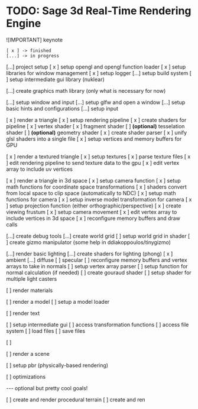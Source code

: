 # TODO: Sage 3d Real-Time Rendering Engine

![IMPORTANT] keynote
``` 
[ x ] -> finished
[...] -> in progress
```

[...] project setup
    [ x ] setup opengl and opengl function loader
    [ x ] setup libraries for window management
    [ x ] setup logger
    [...] setup build system
    [   ] setup intermediate gui library (nuklear)

[...] create graphics math library (only what is necessary for now)

[...] setup window and input
    [...] setup glfw and open a window
    [...] setup basic hints and configurations
    [...] setup input

[ x ] render a triangle
    [ x ] setup rendering pipeline
        [ x ] create shaders for pipeline
            [ x ] vertex shader
            [ x ] fragment shader
            [   ] **(optional)** tesselation shader
            [   ] **(optional)** geometry shader
        [ x ] create shader parser
            [ x ] unify glsl shaders into a single file
        [ x ] setup vertices and memory buffers for GPU

[ x ] render a textured triangle
    [ x ] setup textures
        [ x ] parse texture files
    [ x ] edit rendering pipeline to send texture data to the gpu
    [ x ] edit vertex array to include uv vertices

[ x ] render a triangle in 3d space
    [ x ] setup camera function
        [ x ] setup math functions for coordinate space transformations
            [ x ] shaders convert from local space to clip space (automatically to NDC)
        [ x ] setup math functions for camera
            [ x ] setup inverse model transformation for camera
            [ x ] setup projection function (either orthographic/perspective)
                [ x ] create viewing frustum
        [ x ] setup camera movement
    [ x ] edit vertex array to include vertices in 3d space
    [ x ] reconfigure memory buffers and draw calls

[...] create debug tools
    [...] create world grid
        [   ] setup world grid in shader
    [   ] create gizmo manipulator (some help in ddiakoppoulos/tinygizmo)

[...] render basic lighting
    [...] create shaders for lighting (phong)
        [ x ] ambient
        [...] diffuse
        [   ] specular
    [   ] reconfigure memory buffers and vertex arrays to take in normals
    [   ] setup vertex array parser
        [   ] setup function for normal calculation (if needed)
    [   ] create gouraud shader
    [   ] setup shader for multiple light casters

[   ] render materials


[   ] render a model
    [   ] setup a model loader

[   ] render text

[   ] setup intermediate gui
    [   ] access transformation functions
    [   ] access file system
        [   ] load files
        [   ] save files

[   ]

[   ] render a scene

[   ] setup pbr (physically-based rendering)

[   ] optimizations

--- optional but pretty cool goals!

[   ] create and render procedural terrain
[   ] create and ren
